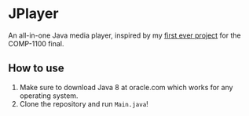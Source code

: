 # JPlayer
An all-in-one Java media player, inspired by my [first ever project](https://github.com/na-stewart/Media-Player) for the COMP-1100 final.

##  How to use
1. Make sure to download Java 8 at oracle.com which works for any operating system.
2. Clone the repository and run `Main.java`!
